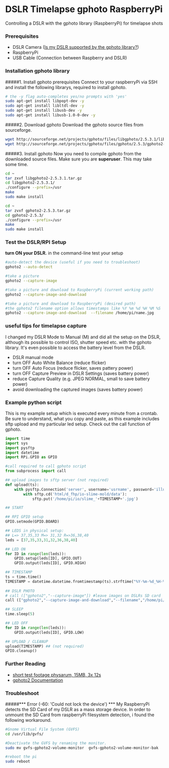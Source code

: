 # DSLR Timelapse gphoto RaspberryPi
Controlling a DSLR with the gphoto library (RaspberryPi) for timelapse shots

### Prerequisites
+ DSLR Camera ([Is my DSLR supported by the gphoto library?](http://gphoto.org/proj/libgphoto2/support.php))
+ RaspberryPi
+ USB Cable (Connection between Raspberry and DSLR)

### Installation gphoto library

#####1. Install gphoto prerequisites
Connect to your raspberryPi via SSH and install the following librarys, required to install gphoto.
```bash
# the -y flag auto-completes yes/no prompts with 'yes'
sudo apt-get install libpopt-dev -y
sudo apt-get install libltdl-dev -y
sudo apt-get install libusb-dev -y
sudo apt-get install libusb-1.0-0-dev -y
```

#####2. Download gphoto
Download the gphoto source files from sourceforge.
```bash
wget http://sourceforge.net/projects/gphoto/files/libgphoto/2.5.3.1/libgphoto2-2.5.3.1.tar.gz
wget http://sourceforge.net/projects/gphoto/files/gphoto/2.5.3/gphoto2-2.5.3.tar.gz
```

#####3. Install gphoto
Now you need to compile gphoto from the downloaded source files. Make sure you are **superuser**. This may take some time.

```bash
cd ~
tar zxvf libgphoto2-2.5.3.1.tar.gz
cd libgphoto2-2.5.3.1/
./configure --prefix=/usr
make
sudo make install

cd ~
tar zvxf gphoto2-2.5.3.tar.gz
cd gphoto2-2.5.3/
./configure --prefix=/usr
make
sudo make install
```

### Test the DSLR/RPI Setup
**turn ON your DSLR.** in the command-line test your setup

```bash
#auto-detect the device (useful if you need to troubleshoot)
gphoto2 --auto-detect

#take a picture
gphoto2 --capture-image

#take a picture and download to RaspberryPi (current working path)
gphoto2 --capture-image-and-download 

#take a picture and download to RaspberryPi (desired path)
#the gphoto2 filename option allows timestamps like %Y %m %d %H %M %S
gphoto2 --capture-image-and-download  --filename /home/pi/name.jpg
```
### useful tips for timelapse capture
I changed my DSLR Mode to Manual (M) and did all the setup on the DSLR, although its possible to control ISO, shutter speed etc. with the gphoto library. It's even possible to access the battery level from the DSLR.

+ DSLR manual mode
+ turn OFF Auto White Balance (reduce flicker)
+ turn OFF Auto Focus (reduce flicker, saves pattery power)
+ turn OFF Capture Preview in DSLR Settings (saves battery power)
+ reduce Capture Quality (e.g. JPEG NORMAL, small to save battery power)
+ avoid downloading the captured images (saves battery power)

### Example python script
This is my example setup which is executed every minute from a crontab. Be sure to understand, what you copy and paste, as this example includes sftp upload and my particular led setup. Check out the call function of gphoto.

```python
import time
import sys
import pysftp
import datetime
import RPi.GPIO as GPIO

#call required to call gphoto script
from subprocess import call

## upload images to sftp server (not required)
def upload(ts):
    with pysftp.Connection('server', username='usrname', password='illuminati') as sftp:
    	with sftp.cd('html/d_fhp/io-slime-mold/data'):
    		sftp.put('/home/pi/io/slime_'+TIMESTAMP+'.jpg')

## START

## RPI GPIO setup
GPIO.setmode(GPIO.BOARD)

## LEDS in physical setup: 
## L=> 37,35,33 M=> 31,32 R=>36,38,40 
leds = [37,35,33,31,32,36,38,40]

## LED ON
for ID in range(len(leds)):
	GPIO.setup(leds[ID], GPIO.OUT)
	GPIO.output(leds[ID], GPIO.HIGH)

## TIMESTAMP
ts = time.time()
TIMESTAMP = datetime.datetime.fromtimestamp(ts).strftime("%Y-%m-%d_%H-%M-%S")
	
## DSLR PHOTO
# call (["gphoto2","--capture-image"]) #leave images on DSLRs SD card
call (["gphoto2","--capture-image-and-download","--filename","/home/pi/io/slime_"+TIMESTAMP+".jpg"])

## SLEEP
time.sleep(5)

## LED OFF
for ID in range(len(leds)):
	GPIO.output(leds[ID], GPIO.LOW)

## UPLOAD / CLEANUP
upload(TIMESTAMP) ## (not required)
GPIO.cleanup()
```

### Further Reading
* [short test footage physarum, 15MB, 3x 12s](http://topada.hercules.uberspace.de/d_fhp/slime-lapse01-720p.mov)
* [gphoto2 Documentation](http://www.gphoto.org/doc/manual/ref-gphoto2-cli.html)


### Troubleshoot
#####*** Error (-60: 'Could not lock the device') ***
My RaspberryPi detects the SD Card of my DSLR as a mass storage device. In order to unmount the SD Card from raspberryPi filesystem detection, i found the following workaround.

```bash
#Gnome Virtual File System (GVFS)
cd /usr/lib/gvfs/

#Deactivate the GVFS by renaming the monitor. 
sudo mv gvfs-gphoto2-volume-monitor  gvfs-gphoto2-volume-monitor-bak

#reboot the pi
sudo reboot
```
